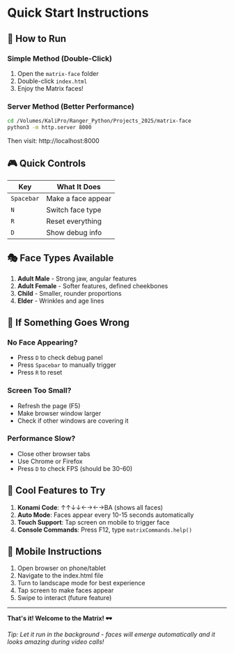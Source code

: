 # Quick Start Instructions

## 🚀 How to Run

### **Simple Method (Double-Click)**
1. Open the `matrix-face` folder
2. Double-click `index.html`
3. Enjoy the Matrix faces!

### **Server Method (Better Performance)**
```bash
cd /Volumes/KaliPro/Ranger_Python/Projects_2025/matrix-face
python3 -m http.server 8000
```
Then visit: http://localhost:8000

## 🎮 Quick Controls

| Key | What It Does |
|-----|-------------|
| `Spacebar` | Make a face appear |
| `N` | Switch face type |
| `R` | Reset everything |
| `D` | Show debug info |

## 🎭 Face Types Available
1. **Adult Male** - Strong jaw, angular features
2. **Adult Female** - Softer features, defined cheekbones  
3. **Child** - Smaller, rounder proportions
4. **Elder** - Wrinkles and age lines

## 🔧 If Something Goes Wrong

### **No Face Appearing?**
- Press `D` to check debug panel
- Press `Spacebar` to manually trigger
- Press `R` to reset

### **Screen Too Small?**
- Refresh the page (F5)
- Make browser window larger
- Check if other windows are covering it

### **Performance Slow?**
- Close other browser tabs
- Use Chrome or Firefox
- Press `D` to check FPS (should be 30-60)

## 🎪 Cool Features to Try

1. **Konami Code**: ↑↑↓↓←→←→BA (shows all faces)
2. **Auto Mode**: Faces appear every 10-15 seconds automatically
3. **Touch Support**: Tap screen on mobile to trigger face
4. **Console Commands**: Press F12, type `matrixCommands.help()`

## 📱 Mobile Instructions

1. Open browser on phone/tablet
2. Navigate to the index.html file
3. Turn to landscape mode for best experience
4. Tap screen to make faces appear
5. Swipe to interact (future feature)

---

**That's it! Welcome to the Matrix! 🕶️**

*Tip: Let it run in the background - faces will emerge automatically and it looks amazing during video calls!*